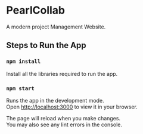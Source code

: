 # PearlCollab

A modern project Management Website.


## Steps to Run the App

### `npm install`

Install all the libraries required to run the app.

### `npm start`

Runs the app in the development mode.\
Open [http://localhost:3000](http://localhost:3000) to view it in your browser.

The page will reload when you make changes.\
You may also see any lint errors in the console.
